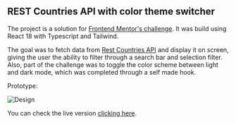 ## REST Countries API with color theme switcher

The project is a solution for [Frontend Mentor's challenge](https://www.frontendmentor.io/challenges/rest-countries-api-with-color-theme-switcher-5cacc469fec04111f7b848ca). It was build using React 18 with Typescript and Tailwind.

The goal was to fetch data from [Rest Countries API](https://restcountries.com/) and display it on screen, giving the user the ability to filter through a search bar and selection filter. Also, part of the challenge was to toggle the color scheme between light and dark mode, which was completed through a self made hook.

Prototype:

![Design](https://github.com/user-attachments/assets/7131b866-fd23-4aad-8fb9-9b49b3747d9e)


You can check the live version [clicking here](https://react-countries-search-flax.vercel.app/).
